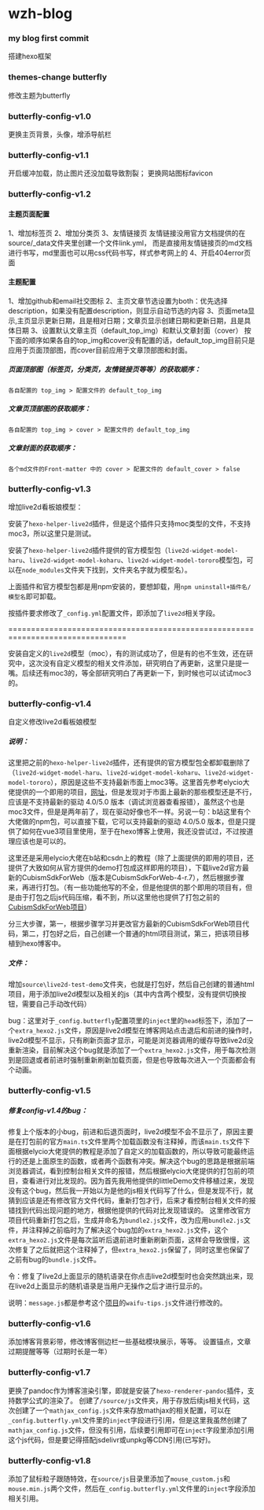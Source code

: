 # wzh-blog

### **my blog first commit**

搭建hexo框架



### **themes-change butterfly**

修改主题为butterfly



### **butterfly-config-v1.0**

更换主页背景，头像，增添导航栏

### **butterfly-config-v1.1**

开启缓冲加载，防止图片还没加载导致割裂；
更换网站图标favicon

### **butterfly-config-v1.2**
#### 主题页面配置
1、增加标签页
2、增加分类页
3、友情链接页
友情链接没用官方文档提供的在source/_data文件夹里创建一个文件link.yml，
而是直接用友情链接页的md文档进行书写，md里面也可以用css代码书写，样式参考网上的
4、开启404error页面
#### 主题配置
1、增加github和email社交图标
2、主页文章节选设置为both：优先选择description，如果没有配置description，则显示自动节选的内容
3、页面meta显示,主页显示更新日期，且是相对日期；文章页显示创建日期和更新日期，且是具体日期
3、设置默认文章主页（default_top_img）和默认文章封面（cover）
按下面的顺序如果各自的top_img和cover没有配置的话，default_top_img目前只是应用于页面顶部图，而cover目前应用于文章顶部图和封面。
##### 页面顶部图（标签页，分类页，友情链接页等等）的获取顺序：
`各自配置的 top_img > 配置文件的 default_top_img`
##### 文章页顶部图的获取顺序：
`各自配置的 top_img > cover > 配置文件的 default_top_img`
##### 文章封面的获取顺序：
`各个md文件的Front-matter 中的 cover > 配置文件的 default_cover > false`



### **butterfly-config-v1.3**

增加live2d看板娘模型：

安装了`hexo-helper-live2d`插件，但是这个插件只支持moc类型的文件，不支持moc3，所以这里只是测试。

安装了`hexo-helper-live2d`插件提供的官方模型包（`live2d-widget-model-haru`、`live2d-widget-model-koharu`、`live2d-widget-model-tororo`模型包，可以在`node_modules`文件夹下找到，文件夹名字就为模型名）。

上面插件和官方模型包都是用npm安装的，要想卸载，用`npm uninstall+插件名/模型名`即可卸载。

按插件要求修改了`_config.yml`配置文件，即添加了`live2d`相关字段。

================================================================================

安装自定义的`live2d`模型（moc），有的测试成功了，但是有的也不生效，还在研究中，这次没有自定义模型的相关文件添加，研究明白了再更新，这里只是提一嘴。后续还有moc3的，等全部研究明白了再更新一下，到时候也可以试试moc3的。


### **butterfly-config-v1.4**

自定义修改live2d看板娘模型

##### 说明：

这里把之前的`hexo-helper-live2d`插件，还有提供的官方模型包全都卸载删除了（`live2d-widget-model-haru`、`live2d-widget-model-koharu`、`live2d-widget-model-tororo`），原因是这些不支持最新市面上moc3等。这里首先参考elycio大佬提供的一个即用的项目，[网址](https://github.com/cqc-elycio/live2dDemo/releases)，但是发现对于市面上最新的那些模型还是不行，应该是不支持最新的驱动 4.0/5.0 版本（调试浏览器查看报错），虽然这个也是moc3文件，但是是两年前了，现在驱动好像也不一样。另说一句：b站这里有个大佬做的npm包，可以直接下载，它可以支持最新的驱动 4.0/5.0 版本，但是只提供了如何在vue3项目里使用，至于在hexo博客上使用，我还没尝试过，不过按道理应该也是可以的。

这里还是采用elycio大佬在b站和csdn上的教程（除了上面提供的即用的项目，还提供了大致如何从官方提供的demo打包成这样即用的项目），下载live2d官方最新的CubismSdkForWeb（版本是CubismSdkForWeb-4-r.7），然后根据步骤来，再进行打包。（有一些功能他写的不全，但是他提供的那个即用的项目有，但是由于打包之后js代码压缩，看不到，所以这里他也提供了打包之前的[CubismSdkForWeb项目](https://github.com/cqc-elycio/live2dDemo)）

分三大步骤，第一，根据步骤学习并更改官方最新的CubismSdkForWeb项目代码，第二，打包好之后，自己创建一个普通的html项目测试，第三，把该项目移植到hexo博客中。

##### 文件：

增加`source\live2d-test-demo`文件夹，也就是打包好，然后自己创建的普通html项目，用于添加live2d模型以及相关的js（其中内含两个模型，没有提供切换按钮，需要自己手动改代码）

bug：这里对于`_config.butterfly`配置项里的`inject`里的`head`标签下，添加了一个`extra_hexo2.js`文件，原因是live2d模型在博客网站点击退后和前进的操作时，live2d模型不显示，只有刷新页面才显示，可能是浏览器调用的缓存导致live2d没重新渲染，目前解决这个bug就是添加了一个`extra_hexo2.js`文件，用于每次检测到是回退或者前进时强制重新刷新加载页面，但是也导致每次进入一个页面都会有个动画。

### **butterfly-config-v1.5**

##### 修复config-v1.4的bug：

修复上个版本的小bug，前进和后退页面时，live2d模型不会不显示了，原因主要是在打包前的官方`main.ts`文件里两个加载函数没有注释掉，而该`main.ts`文件下面根据elycio大佬提供的教程是添加了自定义的加载函数的，所以导致可能最终运行的还是上面原生的函数，或者两个函数有冲突。解决这个bug的思路是根据前端浏览器调试，看到控制台相关文件的报错，然后根据elycio大佬提供的打包前的项目，查看进行对比发现的。因为首先我用他提供的littleDemo文件移植过来，发现没有这个bug，然后我一开始以为是他的js相关代码写了什么，但是发现不行，就猜到应该是还有修改官方文件代码，重新打包才行，后来才看控制台相关文件的报错找到代码出现问题的地方，根据他提供的代码对比发现错误的。
这里修改官方项目代码重新打包之后，生成并命名为`bundle2.js`文件，改为应用`bundle2.js`文件，并注释掉之前临时为了解决这个bug加的`extra_hexo2.js`文件，这个`extra_hexo2.js`文件是每次监听后退前进时重新刷新页面，这样会导致很慢，这次修复了之后就把这个注释掉了，但`extra_hexo2.js`保留了，同时这里也保留了之前有bug的`bundle.js`文件。

令：修复了live2d上面显示的随机语录在你点击live2d模型时也会突然跳出来，现在live2d上面显示的随机语录是当用户无操作之后才进行显示的。

说明：`message.js`都是参考这个[项目](https://github.com/stevenjoezhang/live2d-widget/tree/master)的`waifu-tips.js`文件进行修改的。

### **butterfly-config-v1.6**

添加博客背景彩带，修改博客侧边栏一些基础模块展示，等等。
设置锚点，文章过期提醒等等（过期时长是一年）

### **butterfly-config-v1.7**

更换了pandoc作为博客渲染引擎，即就是安装了`hexo-renderer-pandoc`插件，支持数学公式的渲染了。
创建了`/source/js`文件夹，用于存放后续js相关代码，这次创建了一个`mathjax_config.js`文件来存放mathjax的相关配置，可以在`_config.butterfly.yml`文件里的`inject`字段进行引用，但是这里我虽然创建了`mathjax_config.js`文件，但没有引用，后续要引用即可在`inject`字段里添加引用这个js代码，但是要记得搭配jsdelivr或unpkg等CDN引用(已写好)。

### **butterfly-config-v1.8**

添加了鼠标粒子跟随特效，在`source/js`目录里添加了`mouse_custom.js`和`mouse.min.js`两个文件，然后在`_config.butterfly.yml`文件里的`inject`字段添加相关引用。